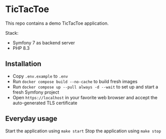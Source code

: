 # TicTacToe

This repo contains a demo TicTacToe application.

Stack:
- Symfony 7 as backend server
- PHP 8.3


## Installation
- Copy `.env.example` to `.env`
- Run `docker compose build --no-cache` to build fresh images 
- Run `docker compose up --pull always -d --wait` to set up and start a fresh Symfony project
- Open `https://localhost` in your favorite web browser and accept the auto-generated TLS certificate


## Everyday usage

Start the application using `make start`
Stop the application using `make stop`
